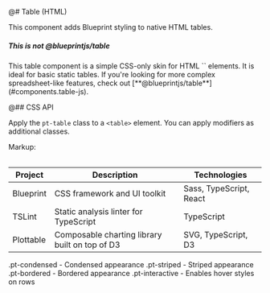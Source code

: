 @# Table (HTML)

This component adds Blueprint styling to native HTML tables.

<div class="pt-callout pt-intent-primary pt-icon-info-sign">
<h5>This is not @blueprintjs/table</h5>
This table component is a simple CSS-only skin for HTML `<table>` elements.
It is ideal for basic static tables. If you're looking for more complex
spreadsheet-like features, check out [**@blueprintjs/table**](#components.table-js).
</div>

@## CSS API

Apply the `pt-table` class to a `<table>` element. You can apply modifiers as additional classes.

Markup:
<table class="pt-table {{.modifier}}">
<thead>
<th>Project</th>
<th>Description</th>
<th>Technologies</th>
</thead>
<tbody>
<tr>
<td>Blueprint</td>
<td>CSS framework and UI toolkit</td>
<td>Sass, TypeScript, React</td>
</tr>
<tr>
<td>TSLint</td>
<td>Static analysis linter for TypeScript</td>
<td>TypeScript</td>
</tr>
<tr>
<td>Plottable</td>
<td>Composable charting library built on top of D3</td>
<td>SVG, TypeScript, D3</td>
</tr>
</tbody>
</table>

.pt-condensed - Condensed appearance
.pt-striped   - Striped appearance
.pt-bordered  - Bordered appearance
.pt-interactive  - Enables hover styles on rows
